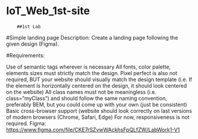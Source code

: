 # IoT_Web_1st-site
 		##1st Lab
#Simple landing page
Description: Create a landing page following the given design (Figma).

#Requirements:

Use of semantic tags wherever is necessary
All fonts, color palette, elements sizes must strictly match the design.
Pixel perfect is also not required, BUT your website should visually match the design template (i.e. If the element is horizontally centered on the design, it should look centered on the website)
All class names must not be meaningless (i.e. class=”myClass”) and should follow the same naming convention, preferably BEM, but you could come up with your own (just be consistent)
Basic cross-browser support (website should look correctly on last versions of modern browsers (Chrome, Safari, Edge)
For now, responsiveness is not required.
Figma: https://www.figma.com/file/CKE7rSZvwWAckhsFpQLfZW/LabWork1-V1